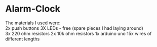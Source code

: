 # Alarm-Clock
The materials I used were:  
2x push buttons
3X LEDs - free (spare pieces I had laying around)  
3x 220 ohm resistors
2x 10k ohm resistors
1x arduino uno
15x wires of different lengths
